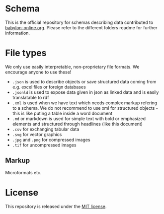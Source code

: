 # Schema
This is the official repository for schemas describing data contributed to [babylon-online.org](http://babylon-online.org). Please refer to the different folders readme for further information.

# File types
We only use easily interpretable, non-proprietary file formats. We encourage anyone to use these!
* `.json` is used to describe objects or save structured data coming from e.g. excel files or foreign databases
* `.jsonld` is used to expose data given in json as linked data and is easily translatable to rdf
* `.xml` is used when we have text which needs complex markup refering to a schema. We do not recommend to use xml for structured objects - this is like puting a table inside a word document
* `.md` or markdown is used for simple text with bold or emphasized elements and structured through headlines (like this document)
* `.csv` for exchanging tabular data
* `.svg` for vector graphics
* `.jpg` and `.png` for compressed images
* `.tif` for uncompressed images

## Markup
Microformats etc.

# License
This repository is released under the [MIT license](LICENSE).
